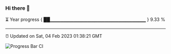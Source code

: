 ### Hi there 👋

⏳ Year progress { ██▁▁▁▁▁▁▁▁▁▁▁▁▁▁▁▁▁▁▁▁▁▁▁▁▁▁▁▁ } 9.33 %

---

⏰ Updated on Sat, 04 Feb 2023 01:38:21 GMT

![Progress Bar CI](https://github.com/ZhaoGui/ZhaoGui/workflows/Progress%20Bar%20CI/badge.svg)
